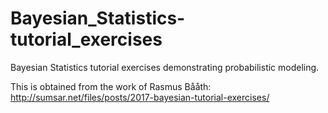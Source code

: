 # Bayesian_Statistics-tutorial_exercises
Bayesian Statistics tutorial exercises demonstrating probabilistic modeling.
   
This is obtained from the work of Rasmus Bååth: <http://sumsar.net/files/posts/2017-bayesian-tutorial-exercises/>  

